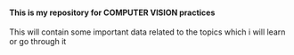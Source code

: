 #### This is my repository for COMPUTER VISION practices #####
This will contain some important data related to the topics which i will learn or go through it
